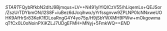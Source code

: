 $START$FQybRfkbN2dItJ9Bjmqus+LV++N491ylYlQlCzV55/hLiqemLs+QEJSor/ZszUrTDYbmON/I2S8F+iuBez6dJcqihwx/yYrfssgnvw9ZPLNP0IcNNxweUOHK9AfHrSr83KeK1fDLoaRngG4Y4yo75p/H9jSbYWXMH9PWw+mOkgowmaqTfCx0L0oNoinPXiKZLJ7UDgEFMH+MNyj+5FmkWQ==$END$